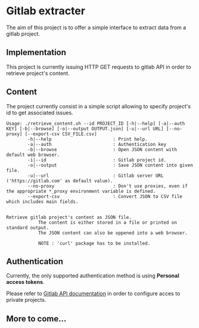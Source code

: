 # Gitlab extracter

The aim of this project is to offer a simple interface to extract data from a gitlab project.

## Implementation

This project is currently issuing HTTP GET requests to gitlab API in order to retrieve project's content.

## Content

The project currently consist in a simple script allowing to specify project's id to get associated issues.


    Usage: ./retrieve_content.sh --id PROJECT_ID [-h|--help] [-a|--auth KEY] [-b|--browse] [-o|--output OUTPUT.json] [-u|--url URL] [--no-proxy] [--export-csv CSV_FILE.csv]
    		-h|--help                       : Print help.
    		-a|--auth                       : Authentication key 
    		-b|--browse                     : Open JSON content with default web browser. 
    		-i|--id                         : Gitlab project id. 
    		-o|--output                     : Save JSON content into given file. 
    		-u|--url                        : Gitlab server URL ('https://gitlab.com' as default value).
    		--no-proxy                      : Don't use proxies, even if the appropriate *_proxy environment variable is defined.
    		--export-csv                    : Convert JSON to CSV file which includes main fields.


    Retrieve gitlab project's content as JSON file. 
              	The content is either stored in a file or printed on standard output. 
              	The JSON content can also be oppened into a web browser.
              	
              	NOTE : 'curl' package has to be installed.


## Authentication

Currently, the only supported authentication method is using **Personal access tokens**.

Please refer to [Gitlab API documentation](https://docs.gitlab.com/ee/api/#personal-access-tokens) in order to configure acces to private projects.

## More to come...
